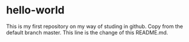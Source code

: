 # hello-world
This is my first repository on my way of studing in github.
Copy from the default branch master. This line is the change of this README.md.
